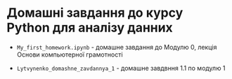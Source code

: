 # Домашні завдання до курсу Python для аналізу данних

- `My_first_homework.ipynb` - домашне завдання до Модулю 0, лекція Основи компьютерної грамотності

- `Lytvynenko_domashne_zavdannya_1` - домашне завдвння 1.1 по модулю 1
